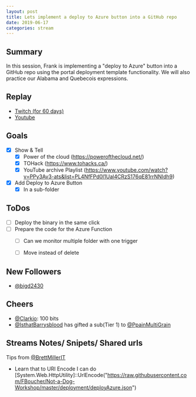 ```yaml
---
layout: post
title: Lets implement a deploy to Azure button into a GitHub repo
date: 2019-06-17
categories: stream
---
```



## Summary

In this session, Frank is implementing a "deploy to Azure" button into a GitHub repo using the portal deployment template functionality. We will also practice our Alabama and Quebecois expressions.

## Replay


- [Twitch (for 60 days)](https://www.twitch.tv/videos/)
- [Youtube](https://www.youtube.com/watch?v=Joi5lbmmtV0)

Goals
-----

- [x] Show & Tell
    - [x] Power of the cloud (https://powerofthecloud.net/)
    - [x] TOHack (https://www.tohacks.ca/)
    - [x] YouTube archive Playlist (https://www.youtube.com/watch?v=PPy3Av3-ats&list=PL4NfFPd0l1Ual4CRzS176qE81rrNNIdh9)
- [x] Add Deploy to Azure Button
    - [x] In a sub-folder

ToDos
-----

- [ ] Deploy the binary in the same click
- [ ] Prepare the code for the Azure Function
    - [ ] Can we monitor multiple folder with one trigger
    - [ ] Move instead of delete


New Followers
-------------

- [@bigd2430](https://www.twitch.tv/bigd2430)

Cheers
------

- [@Clarkio](https://www.twitch.tv/Clarkio): 100 bits
- [@IsthatBarrysblood](https://www.twitch.tv/IsthatBarrysblood) has gifted a sub(Tier 1) to  [@PpainMultiGrain](https://www.twitch.tv/PpainMultiGrain)




Streams Notes/ Snipets/ Shared urls
-----------------------------------

Tips from [@BrettMillerIT](https://www.twitch.tv/BrettMillerIT)
- Learn that to URI Encode I can do [System.Web.HttpUtility]::UrlEncode("https://raw.githubusercontent.com/FBoucher/Not-a-Dog-Workshop/master/deployment/deployAzure.json") 

